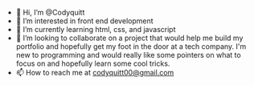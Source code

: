 - 👋 Hi, I’m @Codyquitt
- 👀 I’m interested in front end development 
- 🌱 I’m currently learning html, css, and javascript
- 💞️ I’m looking to collaborate on a project that would help me build my portfolio and hopefully get my foot in the door at a tech company. I'm new to programming and would really like some pointers on what to focus on and hopefully learn some cool tricks.
- 📫 How to reach me at codyquitt00@gmail.com

<!---
Codyquitt/Codyquitt is a ✨ special ✨ repository because its `README.md` (this file) appears on your GitHub profile.
You can click the Preview link to take a look at your changes.
--->
